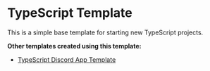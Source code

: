 # TypeScript Template

This is a simple base template for starting new TypeScript projects.

**Other templates created using this template:**
- [TypeScript Discord App Template](https://github.com/Tolga1452/ts-discord-app-template)
